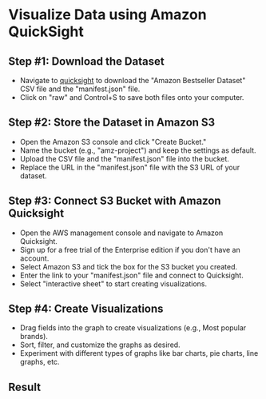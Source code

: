 # Visualize Data using Amazon QuickSight

## Step #1: Download the Dataset

- Navigate to [quicksight]() to download the "Amazon Bestseller Dataset" CSV file and the "manifest.json" file.
- Click on "raw" and Control+S to save both files onto your computer.


## Step #2: Store the Dataset in Amazon S3

- Open the Amazon S3 console and click "Create Bucket."
- Name the bucket (e.g., "amz-project") and keep the settings as default.
- Upload the CSV file and the "manifest.json" file into the bucket.
- Replace the URL in the "manifest.json" file with the S3 URL of your dataset.

## Step #3: Connect S3 Bucket with Amazon Quicksight

- Open the AWS management console and navigate to Amazon Quicksight.
- Sign up for a free trial of the Enterprise edition if you don't have an account.
- Select Amazon S3 and tick the box for the S3 bucket you created.
- Enter the link to your "manifest.json" file and connect to Quicksight.
- Select "interactive sheet" to start creating visualizations.


## Step #4: Create Visualizations
- Drag fields into the graph to create visualizations (e.g., Most popular brands).
- Sort, filter, and customize the graphs as desired.
- Experiment with different types of graphs like bar charts, pie charts, line graphs, etc.


## Result 
  


  


